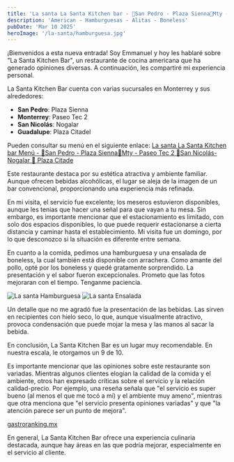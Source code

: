 ```yaml
---
title: 'La santa La Santa Kitchen bar - 📍San Pedro - Plaza Sienna📍Mty - Paseo Tec 2 📍San Nicolás- Nogalar 📍 Plaza Citadel'
description: 'American - Hamburguesas - Alitas - Boneless'
pubDate: 'Mar 10 2025'
heroImage: '/la-santa/hamburguesa.jpg'
---
```


¡Bienvenidos a esta nueva entrada\! Soy Emmanuel y hoy les hablaré sobre "La Santa Kitchen Bar", un restaurante de cocina americana que ha generado opiniones diversas. A continuación, les compartiré mi experiencia personal.

La Santa Kitchen Bar cuenta con varias sucursales en Monterrey y sus alrededores:

* **San Pedro**: Plaza Sienna  
* **Monterrey**: Paseo Tec 2  
* **San Nicolás**: Nogalar  
* **Guadalupe**: Plaza Citadel

Pueden consultar su menú en el siguiente enlace:  [La santa La Santa Kitchen bar Menú - 📍San Pedro - Plaza Sienna📍Mty - Paseo Tec 2 📍San Nicolás- Nogalar 📍 Plaza Citade](/menus/la-santa)

Este restaurante destaca por su estética atractiva y ambiente familiar. Aunque ofrecen bebidas alcohólicas, el lugar se aleja de la imagen de un bar convencional, proporcionando una experiencia más refinada.

En mi visita, el servicio fue excelente; los meseros estuvieron disponibles, aunque les tenias que hacer una señal para que vayan a tu mesa. Sin embargo, es importante mencionar que el estacionamiento es limitado, con solo dos espacios disponibles, lo que puede requerir estacionarse a cierta distancia y caminar hasta el establecimiento. Mi visita fue un domingo, por lo que desconozco si la situación es diferente entre semana.

En cuanto a la comida, pedimos una hamburguesa y una ensalada de boneless, la cual también está disponible con arrachera. Como amante del pollo, opté por los boneless y quedé gratamente sorprendido. La presentación y el sabor fueron excepcionales. Prometo que las fotos mejoraran con el tiempo. Tenganme paciencia. 

![La santa Hamburguesa](/la-santa/hamburguesa.jpg)
![La santa Ensalada](/la-santa/boneless.jpg)

Un detalle que no me agradó fue la presentación de las bebidas. Las sirven en recipientes con hielo seco, lo que, aunque visualmente atractivo, provoca condensación que puede mojar la mesa y las manos al sacar la bebida.

En conclusión, La Santa Kitchen Bar es un lugar muy recomendable. En nuestra escala, le otorgamos un 9 de 10\.

Es importante mencionar que las opiniones sobre este restaurante son variadas. Mientras algunos clientes elogian la calidad de la comida y el ambiente, otros han expresado críticas sobre el servicio y la relación calidad-precio. Por ejemplo, una reseña señala que "el servicio es super bueno (al menos el que me tocó a mí) y el ambiente muy ameno", mientras que otra menciona que "el servicio presenta opiniones variadas" y que "la atención parece ser un punto de mejora".

[gastroranking.mx](https://gastroranking.mx/r/la-santa-kitchen-bar-mexico_38470)

En general, La Santa Kitchen Bar ofrece una experiencia culinaria destacada, aunque hay áreas en las que podría mejorar, especialmente en el servicio al cliente.

